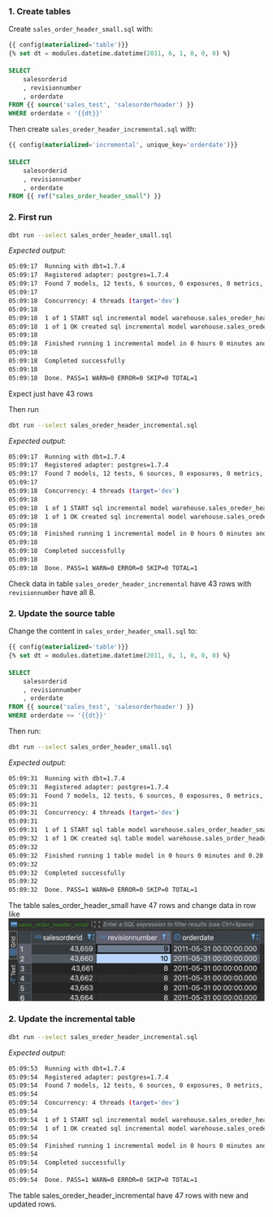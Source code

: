 ### 1. Create tables
Create `sales_order_header_small.sql` with:
```sql
{{ config(materialized='table')}}
{% set dt = modules.datetime.datetime(2011, 6, 1, 0, 0, 0) %}

SELECT 
    salesorderid
    , revisionnumber
    , orderdate
FROM {{ source('sales_test', 'salesorderheader') }}
WHERE orderdate < '{{dt}}'
```

Then create `sales_oreder_header_incremental.sql` with:
```sql
{{ config(materialized='incremental', unique_key='orderdate')}}

SELECT 
    salesorderid
    , revisionnumber
    , orderdate
FROM {{ ref("sales_order_header_small") }}
```

### 2. First run
```bash
dbt run --select sales_order_header_small.sql
```

*Expected output*:
```bash
05:09:17  Running with dbt=1.7.4
05:09:17  Registered adapter: postgres=1.7.4
05:09:17  Found 7 models, 12 tests, 6 sources, 0 exposures, 0 metrics, 402 macros, 0 groups, 0 semantic models
05:09:17  
05:09:18  Concurrency: 4 threads (target='dev')
05:09:18  
05:09:18  1 of 1 START sql incremental model warehouse.sales_oreder_header_incremental ... [RUN]
05:09:18  1 of 1 OK created sql incremental model warehouse.sales_oreder_header_incremental  [SELECT 43 in 0.06s]
05:09:18  
05:09:18  Finished running 1 incremental model in 0 hours 0 minutes and 0.16 seconds (0.16s).
05:09:18  
05:09:18  Completed successfully
05:09:18  
05:09:18  Done. PASS=1 WARN=0 ERROR=0 SKIP=0 TOTAL=1
```

Expect just have 43 rows

Then run 
```bash
dbt run --select sales_oreder_header_incremental.sql
```

*Expected output*:
```bash
05:09:17  Running with dbt=1.7.4
05:09:17  Registered adapter: postgres=1.7.4
05:09:17  Found 7 models, 12 tests, 6 sources, 0 exposures, 0 metrics, 402 macros, 0 groups, 0 semantic models
05:09:17  
05:09:18  Concurrency: 4 threads (target='dev')
05:09:18  
05:09:18  1 of 1 START sql incremental model warehouse.sales_oreder_header_incremental ... [RUN]
05:09:18  1 of 1 OK created sql incremental model warehouse.sales_oreder_header_incremental  [SELECT 43 in 0.06s]
05:09:18  
05:09:18  Finished running 1 incremental model in 0 hours 0 minutes and 0.16 seconds (0.16s).
05:09:18  
05:09:18  Completed successfully
05:09:18  
05:09:18  Done. PASS=1 WARN=0 ERROR=0 SKIP=0 TOTAL=1
```

Check data in table `sales_oreder_header_incremental` have 43 rows with `revisionnumber` have all 8.

### 2. Update the source table

Change the content in `sales_order_header_small.sql` to:
```sql
{{ config(materialized='table')}}
{% set dt = modules.datetime.datetime(2011, 6, 1, 0, 0, 0) %}

SELECT 
    salesorderid
    , revisionnumber
    , orderdate
FROM {{ source('sales_test', 'salesorderheader') }}
WHERE orderdate <= '{{dt}}'
```

Then run:
```bash
dbt run --select sales_order_header_small.sql
```

*Expected output*:
```bash
05:09:31  Running with dbt=1.7.4
05:09:31  Registered adapter: postgres=1.7.4
05:09:31  Found 7 models, 12 tests, 6 sources, 0 exposures, 0 metrics, 402 macros, 0 groups, 0 semantic models
05:09:31  
05:09:31  Concurrency: 4 threads (target='dev')
05:09:31  
05:09:31  1 of 1 START sql table model warehouse.sales_order_header_small ................ [RUN]
05:09:32  1 of 1 OK created sql table model warehouse.sales_order_header_small ........... [SELECT 47 in 0.08s]
05:09:32  
05:09:32  Finished running 1 table model in 0 hours 0 minutes and 0.20 seconds (0.20s).
05:09:32  
05:09:32  Completed successfully
05:09:32  
05:09:32  Done. PASS=1 WARN=0 ERROR=0 SKIP=0 TOTAL=1
```

The table sales_order_header_small have 47 rows and change data in row like
![](../../public/imgs/test_incremental_source_table.png)


### 2. Update the incremental table
```bash
dbt run --select sales_oreder_header_incremental.sql
```

*Expected output*:
```bash
05:09:53  Running with dbt=1.7.4
05:09:54  Registered adapter: postgres=1.7.4
05:09:54  Found 7 models, 12 tests, 6 sources, 0 exposures, 0 metrics, 402 macros, 0 groups, 0 semantic models
05:09:54  
05:09:54  Concurrency: 4 threads (target='dev')
05:09:54  
05:09:54  1 of 1 START sql incremental model warehouse.sales_oreder_header_incremental ... [RUN]
05:09:54  1 of 1 OK created sql incremental model warehouse.sales_oreder_header_incremental  [INSERT 0 47 in 0.21s]
05:09:54  
05:09:54  Finished running 1 incremental model in 0 hours 0 minutes and 0.35 seconds (0.35s).
05:09:54  
05:09:54  Completed successfully
05:09:54  
05:09:54  Done. PASS=1 WARN=0 ERROR=0 SKIP=0 TOTAL=1
```

The table sales_oreder_header_incremental have 47 rows with new and updated rows.